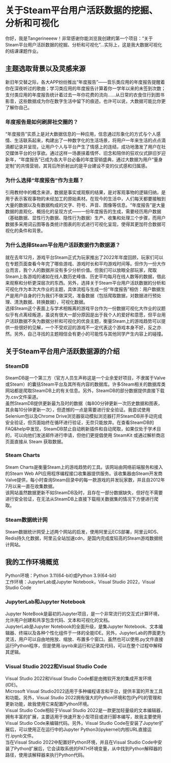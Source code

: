 # 关于Steam平台用户活跃数据的挖掘、分析和可视化
  你好，我是Tangerineeew！非常感谢你能浏览我创建的第一个项目：“关于Steam平台用户活跃数据的挖掘、分析和可视化”...实际上，这是我大数据可视化的结课课题作业。
## 主题选取背景以及灵感来源
新旧年交替之际，各大APP纷纷推出“年度报告”——音乐类应用的年度报告提醒着你在深夜听过的歌曲；学习类应用的年度报告计算着你一学年以来的未签到次数；支付类应用的年度报告统计着过去一年你花费的流向……从日常的衣食住行到图书影音，这些数据成为你在数字生活中留下的痕迹。也许可以说，大数据可能比你更了解你自己。
### 年度报告是如何刷屏社交圈的？
“年度报告”实质上是对大数据信息的一种应用，信息通过形象化的方式与个人感情、生活联系起来，构建出了一种数字化的生活场景，将用户一年来生活的点点滴滴都记录并呈现，让用户个人与平台产生了情感上的连结，成功地激发了用户在社交媒体平台的分享欲。通过这样一场裹挟着情怀、旧念和陪伴的狂欢仪式辞旧岁迎新年，“年度报告”已成为各大平台必备的年度营销盛典，通过大数据为用户“量身定制”的共情营销，其背后所折射出的是平台建设不变的仪式感和归属感。
### 为什么选择“年度报告”作为主题？
引用教材中的概念来讲，数据是事实或观察的结果，是对客观事物的逻辑归纳，是用于表示客观事物的未经加工的原始素材。在现今的生活中，人们每天都要接触到大量的数据以及有数据构成的文字、符号、声音、图像等信息。“年度报告”是大量数据的直观化、概括化的呈现方式——一份年度报告的生成，需要经历用户数据（基础数据、显性行为数据、隐性行为数据）生产、收集和处理三个步骤，而用户数据多采用词云图等各类统计图表的形式进行可视化呈现，使得其更加符合数据可视化的条件和背景。
### 为什么选择Steam平台用户活跃数据作为数据源？
就在去年12月，游戏平台Steam正式为玩家推出了2022年年度回顾，玩家们可以在专题页面查看今年完了哪些游戏、游戏时长和平均游戏时间等。但作为一份大作业而言，我个人的数据并没有多少分析价值。但我们可以放眼全部玩家，爬取Steam上各游戏的诸如在线人数历史峰值、历史平均每月在线人数等的数据，借此来观察和分析更深层次的东西。另外，选择关于Steam平台用户活跃数据的分析和可视化作为本次大作业的主题，具体流程与生成一份“年度报告”相仿：用户数据生产是用户自身的行为我们不做深究，准备数据（包括爬取数据，对数据进行预处理、清洗数据、转换数据），可视化数据。<br>
选择Steam这个表面上与学术相叛离的游戏平台作为一份数据可视化大作业的议题似乎有点离经叛道，虽说有很大一部分原因是出于我个人的爱好和意愿，但平台用户活跃数据不失为数据分析和可视化的优良主题，衡量Steam上的游戏趋势可以提供一些很好的见解，一个不受欢迎的游戏不一定代表这个游戏本身不好，反之亦然。另外，自己寻找的主题相信会有更小的可能性与其他同学产生内容上的碰撞。
## 关于Steam平台用户活跃数据源的介绍
### SteamDB
SteamDB是一个第三方（官方人员生声称这是一个业余爱好项目，不隶属于Valve或Steam）的囊括Steam平台及其所有内容的数据库。许多Steam相关的数据库类网站都是爬取SteamDB上的有关信息。另外，SteamDB的部分数据提供直接下载为.csv文件渠道。<br>
虽然SteamDB提供更新最为及时的数据（每800分钟更新一次历史数据和图表，其余每10分钟更新一次），但遗憾的一点是需要进行安全验证。我尝试使用Selenium包以及Chrome Drive浏览器驱动模拟浏览器打开SteamDB并手动完成安全验证，但页面始终在循环进行验证，无奈只能放弃。在查看SteamDB的FAQ&help中发现，SteamDB禁止自动刷新插件和自动爬取，如果仅处于学术目的，可以向他们发送邮件进行申请，但他们更提倡使用 SteamKit 或通过解析商店页面直接从 Steam 获取数据。
### Steam Charts
Steam Charts是衡量Steam上的游戏趋势的工具。该网站由网络前端服务和接入的Steam Web API应用程序编程接口收集器提供服务。该收集器由Steam开发商Valve提供，每小时查询Steam目录中的每一款游戏的并发玩家数，并且自2012年7月以来一直在收集数据。<br>
该网站虽然数据更新不如SteamDB及时，且存在一部分数据缺失，但好在不需要进行安全验证，在无法从SteamDB上直接下载相关数据集的情况下方便进行爬取。
### Steam数据统计网
Steam数据统计网受上述两个网站的启发，使用阿里云ECS部署，阿里云RDS、Redis持久化数据，阿里云全站加速cdn，是国内完成度较高的Steam游戏数据统计网站。
## 我的工作环境概览
Python环境：Python 3.11(64-bit)或Python 3.9(64-bit)<br>
工作环境：JupyterLab或Jupyter Notebook，Visual Studio 2022，Visual Studio Code<br>
### JupyterLab和Jupyter Notebook
Jupyter NoteBook是最初的Jupyter项目，是一个非常流行的交互式计算环境，允许用户创建和共享包含代码、文本和可视化的文档。<br>
JupyterLab是Jupyter Notebook的全面升级，是集Jupyter Notebook、文本编辑器、终端以及各种个性化组件于一体的全能IDE。另外，JupyterLab的界面更为灵活，用户可以自由地拖放、缩放、布置多个窗口。虽然也可以使用.py文件直接运行Python程序，但是使用.ipynb来运行和记录其代码，可以在整个过程中解释其逻辑。
### Visual Studio 2022和Visual Studio Code
Visual Studio 2022和Visual Studio Code都是由微软开发的集成开发环境(IDE)。<br>
Microsoft Visual Studio2022适用于多种编程语言和平台，提供丰富的开发工具和功能。另外，Visual Studio 2022拥有强大的Python环境和包(PyPI)的管理和更新功能，故我使用它来配置Python环境。<br>
Visual Studio Code相较于Visual Studio 2022是一款更加轻量级的文本编辑器，拥有丰富的扩展，主要适用于快速开发小型项目或进行脚本编写，故我主要使用Visual Studio Code来编辑代码。另外，Visual Studio Code在安装了Jupyter扩展后，可以使用正在运行中的Jupyter Python3(ipykernel)内核URL直接运行.ipynb文件。<br>
当在Visual Studio 2022中配置好Python环境，并且在Visual Studio Code中安装了Python扩展后，它会读取系统的PATH环境变量，从中找到Python解释器的路径，使用该解释器来执行Python代码。
